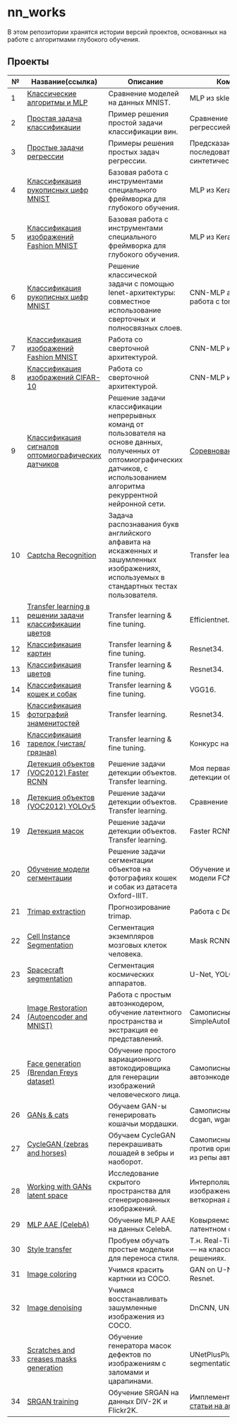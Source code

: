 # nn_works

В этом репозитории хранятся истории версий проектов, основанных на работе с алгоритмами глубокого обучения.

## Проекты

|№|Название(ссылка)|Описание|Комментарий|
|-|-|-|-|
|1|[Классические алгоритмы и MLP](https://github.com/khav-i/nn_works/blob/master/Classical%20algorithms%20vs%20MLP%20(on%20MNIST%20data)/README.md)|Сравнение моделей на данных MNIST.|MLP из sklearn.|
|2|[Простая задача классификации](https://github.com/khav-i/nn_works/blob/master/Wine%20classification/README.md)|Пример решения простой задачи классификации вин.|Сравнение с логистической регрессией.|
|3|[Простые задачи регрессии](https://github.com/khav-i/nn_works/blob/master/Regression%20task%20for%20nn/README.md)|Примеры решения простых задач регрессии.|Предсказание последовательностей синтетических данных.|
|4|[Классификация рукописных цифр MNIST](https://github.com/khav-i/nn_works/blob/master/Keras%20MLP%20(MNIST%20classification)/README.md)|Базовая работа с инструментами специального фреймворка для глубокого обучения.|MLP из Keras.|
|5|[Классификация изображений Fashion MNIST](https://github.com/khav-i/nn_works/blob/master/Keras%20MLP%20(Fashion%20MNIST%20classification)/README.md)|Базовая работа с инструментами специального фреймворка для глубокого обучения.|MLP из Keras.|
|6|[Классификация рукописных цифр MNIST](https://github.com/khav-i/nn_works/blob/master/Torch%20CNN%20(MNIST%20classification)/README.md)|Решение классической задачи с помощью lenet-архитектуры: совместное использование сверточных и полносвязных слоев.|CNN-MLP архитектура, работа с torch.|
|7|[Классификация изображений Fashion MNIST](https://github.com/khav-i/nn_works/blob/master/Keras%20CNN%20(Fashion%20MNIST%20classification)/README.md)|Работа со сверточной архитектурой.|CNN-MLP из Keras.|
|8|[Классификация изображений CIFAR-10](https://github.com/khav-i/nn_works/blob/master/Keras%20CNN%20(CIFAR-10)/README.md)|Работа со сверточной архитектурой.|CNN-MLP из Keras.|
|9|[Классификация сигналов оптомиографических датчиков](https://github.com/khav-i/nn_works/blob/master/Motorica%20SkillFactory%20internship%20test%20task%202023-12/README.md)|Решение задачи классификации непрерывных команд от пользователя на основе данных, полученных от оптомиографических датчиков, с использованием алгоритма рекуррентной нейронной сети.|[Соревнование Kaggle](https://www.kaggle.com/competitions/motorica-skillfactory-internship-test-task-2023-12).|
|10|[Captcha Recognition](https://github.com/khav-i/nn_works/blob/master/Captcha%20Recognition/README.md)|Задача распознавания букв английского алфавита на искаженных и зашумленных изображениях, используемых в стандартных тестах пользователя.|Transfer learning.|
|11|[Transfer learning в решении задачи классификации цветов](https://github.com/khav-i/nn_works/blob/master/Flowers%20classification/README.md)|Transfer learning & fine tuning.|Efficientnet.|
|12|[Классификация картин](https://github.com/khav-i/nn_works/blob/master/Paintings%20classification/README.md)|Transfer learning & fine tuning.|Resnet34.|
|13|[Классификация цветов](https://github.com/khav-i/nn_works/blob/master/Flowers%20classification%20(5%20classes)/README.md)|Transfer learning & fine tuning.|Resnet34.|
|14|[Классификация кошек и собак](https://github.com/khav-i/nn_works/blob/master/Cat%26Dog%20classification/README.md)|Transfer learning & fine tuning.|VGG16.|
|15|[Классификация фотографий знаменитостей](https://github.com/khav-i/nn_works/blob/master/Celebrity%20photos%20classification/README.md)|Transfer learning.|Resnet34.|
|16|[Классификация тарелок (чистая/грязная)](https://github.com/khav-i/nn_works/blob/master/Cleaned%20vs%20Dirty%20(Plate%20classification)/README.md)|Transfer learning & fine tuning.|Конкурс на Kaggle.|
|17|[Детекция объектов (VOC2012) Faster RCNN](https://github.com/khav-i/nn_works/blob/master/Object%20detection%20VOC2012%20(Faster%20RCNN)/README.md)|Решение задачи детекции объектов. Transfer learning.|Моя первая работа по детекции объектов!|
|18|[Детекция объектов (VOC2012) YOLOv5](https://github.com/khav-i/nn_works/blob/master/Object%20detection%20VOC2012%20(YOLOv5)/README.md)|Решение задачи детекции объектов. Transfer learning.|Сравнение с Faster RCNN.|
|19|[Детекция масок](https://github.com/khav-i/nn_works/blob/master/Face%20Mask%20Detection/README.md)|Решение задачи детекции объектов. Transfer learning.|Faster RCNN, YOLOv8.|
|20|[Обучение модели сегментации](https://github.com/khav-i/nn_works/blob/master/Cat%26Dog%20segmentation/README.md)|Решение задачи сегментации объектов на фотографиях кошек и собак из датасета Oxford-IIIT.|Обучение и валидация модели FCN Resnet50.|
|21|[Trimap extraction](https://github.com/khav-i/nn_works/blob/master/Trimap%20extraction/README.md)|Прогнозирование trimap.|Работа с DeepLabV3.|
|22|[Cell Instance Segmentation](https://github.com/khav-i/nn_works/blob/master/Cell%20Instance%20Segmentation/README.md)|Сегментация экземпляров мозговых клеток человека.|Mask RCNN.|
|23|[Spacecraft segmentation](https://github.com/khav-i/nn_works/blob/master/Spacecraft%20segmentation/README.md)|Сегментация космических аппаратов.|U-Net, YOLOv8.|
|24|[Image Restoration (Autoencoder and MNIST)](https://github.com/khav-i/nn_works/blob/master/Image%20Restoration%20(Autoencoder%20and%20MNIST)/README.md)|Работа с простым автоэнкодером, обучение латентного пространства и экстракция ее представлений.|Самописный SimpleAutoEncoder.|
|25|[Face generation (Brendan Freys dataset)](https://github.com/khav-i/nn_works/blob/master/Face%20generation%20(Brendan%20Freys%20dataset)/README.md)|Обучение простого вариационного автокодировщика для генерации изображений человеческого лица.|Самописный вариационный автоэнкодер.|
|26|[GANs & cats](https://github.com/khav-i/nn_works/tree/master/Cats%20generation)|Обучаем GAN-ы генерировать кошачьи мордашки.|Самописные GAN-ы: mlpgan, dcgan, wgan.|
|27|[CycleGAN (zebras and horses)](https://github.com/khav-i/nn_works/blob/master/CycleGAN%20(zebras%20and%20horses)/README.md)|Обучаем CycleGAN перекрашивать лошадей в зебры и наоборот.|Самописный CycleGAN против оригинальной модели из репы авторов.|
|28|[Working with GANs latent space](https://github.com/khav-i/nn_works/blob/master/Working%20with%20GANs%20latent%20space/README.md)|Исследование скрытого пространства для сгенерированных изображений.|Интерполяция между изображениями и простая веткорная арифметика.|
|29|[MLP AAE (CelebA)](https://github.com/khav-i/nn_works/blob/master/MLP%20AAE%20(CelebA)/README.md)|Обучение MLP AAE на данных CelebA.|Ковыряемся в полученном латентном слое.|
|30|[Style transfer](https://github.com/khav-i/nn_works/blob/master/Style%20transfer/README.md)|Пробуем обучать простые модельки для переноса стиля.|Т.н. Real-Time Style Transfer — на классических решениях.|
|31|[Image coloring](https://github.com/khav-i/nn_works/blob/master/Image%20coloring/README.md)|Учимся красить картнки из COCO.|GAN on U-Net with Gen from Resnet.|
|32|[Image denoising](https://github.com/khav-i/nn_works/blob/master/Image%20denoising/README.md)|Учимся восстанавливать зашумленные изображения из COCO.|DnCNN, UNet.|
|33|[Scratches and creases masks generation](https://github.com/khav-i/nn_works/blob/master/Scratches%20and%20creases%20masks%20generation/README.md)|Обучение генератора масок дефектов по изображениям с заломами и царапинами.|UNetPlusPlus from segmentation_models_pytorch.|
|34|[SRGAN training](https://github.com/khav-i/nn_works/blob/master/SRGAN%20training/README.md)|Обучение SRGAN на данных DIV-2K и Flickr2K.|Имплементация идеи из [статьи на arxiv](https://arxiv.org/abs/1609.04802).|
